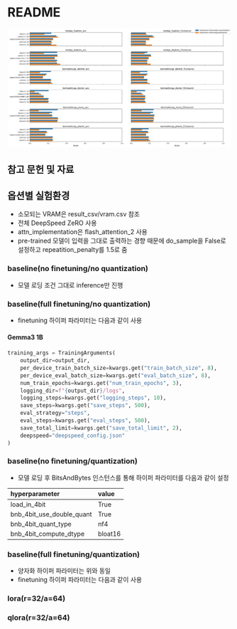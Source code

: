 # README

![The Result of Experiments](result.png)

## 참고 문헌 및 자료

## 옵션별 실험환경

- 소모되는 VRAM은 result_csv/vram.csv 참조
- 전체 DeepSpeed ZeRO 사용
- attn_implementation은 flash_attention_2 사용
- pre-trained 모델이 입력을 그대로 출력하는 경향 때문에 do_sample을 False로 설정하고 repeatition_penalty를 1.5로 줌

### baseline(no finetuning/no quantization)

- 모델 로딩 조건 그대로 inference만 진행

### baseline(full finetuning/no quantization)

- finetuning 하이퍼 파라미터는 다음과 같이 사용

#### Gemma3 1B

```python
training_args = TrainingArguments(
    output_dir=output_dir,  
    per_device_train_batch_size=kwargs.get("train_batch_size", 8),
    per_device_eval_batch_size=kwargs.get("eval_batch_size", 8),
    num_train_epochs=kwargs.get("num_train_epochs", 3),
    logging_dir=f"{output_dir}/logs",
    logging_steps=kwargs.get("logging_steps", 10),
    save_steps=kwargs.get("save_steps", 500),
    eval_strategy="steps",
    eval_steps=kwargs.get("eval_steps", 500),
    save_total_limit=kwargs.get("save_total_limit", 2),
    deepspeed="deepspeed_config.json"
)
```

### baseline(no finetuning/quantization)

- 모델 로딩 후 BitsAndBytes 인스턴스를 통해 하이퍼 파라미터를 다음과 같이 설정

|hyperparameter|value|
|:--|:--|
|load_in_4bit|True|
|bnb_4bit_use_double_quant|True|
|bnb_4bit_quant_type|nf4|
|bnb_4bit_compute_dtype|bloat16|

### baseline(full finetuning/quantization)

- 양자화 하이퍼 파라미터는 위와 동일
- finetuning 하이퍼 파라미터는 다음과 같이 사용

### lora(r=32/a=64)

### qlora(r=32/a=64)
